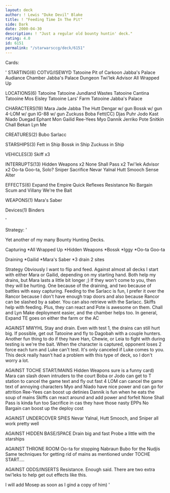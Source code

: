 ```yaml
---
layout: deck
author: ! Lewis "Duke Devil" Blake
title: ! "Feeding Time In The Pit"
side: Dark
date: 2000-04-30
description: ! "Just a regular old bounty huntin' deck."
rating: 4.0
id: 6151
permalink: "/starwarsccg/deck/6151"
---
```

Cards: 

' STARTING(6)
COTVG/ISEWYD
Tatooine Pit of Carkoon
Jabba's Palace Audiance Chamber
Jabba's Palace Dungeon
Twi'lek Advisor
All Wrapped Up

 LOCATIONS(6)
Tatooine
Tatooine Jundland Wastes
Tatooine Cantina
Tatooine Mos Eisley
Tatooine Lars' Farm
Tatooine Jabba's Palace

 CHARACTERS(19)
Mara Jade
Jabba The Hutt
Dengar w/ gun
Bossk w/ gun
4-LOM w/ gun
IG-88 w/ gun
Zuckuss
Boba Fett(CC)
Djas Puhr
Jodo Kast
Niado Duegad
Ephant Mon
Gailid
Ree-Yees
Myo
Dannik Jerriko
Pote Snitkin
Chall Bekan
Lyn Me

 CREATURES(2)
Bubo
Sarlacc

 STARSHIPS(3)
Fett in Ship
Bossk in Ship
Zuckuss in Ship

 VEHICLES(3)
Skiff x3

 INTERRUPTS(13)
Hidden Weapons x2
None Shall Pass x2
Twi'lek Advisor x2
Oo-ta Goo-ta, Solo?
Sniper
Sacrifice
Nevar Yalnal
Hutt Smooch
Sense
Alter

 EFFECTS(6)
Expand the Empire
Quick Reflexes
Resistance
No Bargain
Scum and Villany
We're the Bait

 WEAPONS(1)
Mara's Saber

 Devices(1)
Binders

'

Strategy: '

Yet another of my many Bounty Hunting Decks.

Capturing
*All Wrapped Up
*Hidden Weapons
*Bossk
*Iggy
*Oo-ta Goo-ta

Draining
*Gailid
*Mara's Saber
*3 drain 2 sites

Strategy
Obviously I want to flip and feed.  Against almost all decks I start with either Mara or Gailid, depending on my starting hand.  Both  help my drains, but Mara lasts a little bit longer ;)
If they won't come to you, then they will be hurting.	One because of the draining, and two because of battles with easy capturing.
Feeding to the Sarlacc is fun, I prefer it over the Rancor because I don't have enough trap doors and also because Rancor can be slashed by a saber.  You can also retrieve with the Sarlacc.
Skiffs help with feeding.  Plus, they can react and Pote is awesome on them.
Chall and Lyn Make deployment easier, and the chamber helps too.
In general, Expand TE goes on either the farm or the AC

AGAINST MWYHL
Stay and drain.  Even with test 1, the drains can still hurt big.
If possible, get out Tatooine and fly to Dagobah with a couple hunters.
Another fun thing to do if they have Han, Chewie, or Leia to fight with during testing is we're the bait.  When the character is captured, opponent loses 2 force each turn and Luke can't test.  It's only canceled if Luke comes to you.
This deck really hasn't had a problem with this type of deck, so I don't worry a lot.

AGAINST TOCHE START/MAINS
Hidden Weapons sure is a funny card)
Mara can slash down intruders to the court
Boba or Jodo can get to T station to cancel the game text and fly out fast
4 LOM can cancel the game text of annoying characters
Myo and Niado have nice power and can go for attrition
Ree-Yees can boost up detinies
Dannik is fun when he eats the soup of mains
Skiffs can react around and add power and forfeit
None Shall Pass is kinda fun too
Sacrifice in cas they have those nasty EPPs
No Bargain can boost up the deploy cost

AGAINST UNDERCOVER SPIES
Nevar Yalnal, Hutt Smooch, and Sniper all work pretty well

AGAINST HIDDEN BASE/SPACE
Drain big and fast
Probe a little with the starships

AGAINST THRONE ROOM
Oo-ta for stopping Nabraun
Bubo for the Nudjis
Same techniques for getting rid of mains as mentioned under TOCHE START....

AGAINST ODDS/INSERTS
Resistance.  Enough said.  There are two extra twi'leks to help get out effects like this.



I will add Mosep as soon as I gind a copy of him)
'
